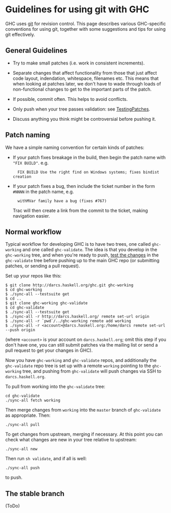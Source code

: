 # Guidelines for using git with GHC



GHC uses [
git](http://git-scm.com/) for revision control.  This page describes various GHC-specific conventions for using git, together with some suggestions and tips for using git effectively.


## General Guidelines


- Try to make small patches (i.e. work in consistent increments).

- Separate changes that affect functionality from those that just affect
  code layout, indendation, whitespace, filenames etc.  This means that
  when looking at patches later, we don't have to wade through loads of
  non-functional changes to get to the important parts of the patch.   

- If possible, commit often.  This helps to avoid conflicts.

- Only push when your tree passes validation: see [TestingPatches](testing-patches).

- Discuss anything you think might be controversial before pushing it.

## Patch naming



We have a simple naming convention for certain kinds of patches:


- If your patch fixes breakage in the build, then begin the patch name with `"FIX BUILD"`. e.g.

  ```wiki
    FIX BUILD Use the right find on Windows systems; fixes bindist creation
  ```

- If your patch fixes a bug, then include the ticket number in the form `#NNNN` in the patch name, e.g.

  ```wiki
    withMVar family have a bug (fixes #767)
  ```

  Trac will then create a link from the commit to the ticket, making navigation easier.

## Normal workflow



Typical workflow for developing GHC is to have two trees, one called `ghc-working` and one called `ghc-validate`.  The idea is that you develop in the `ghc-working` tree, and when you're ready to push, [test the changes](testing-patches) in the `ghc-validate` tree before pushing up to the main GHC repo (or submitting patches, or sending a pull request).



Set up your repos like this:


```wiki
$ git clone http://darcs.haskell.org/ghc.git ghc-working
$ cd ghc-working
$ ./sync-all --testsuite get
$ cd ..
$ git clone ghc-working ghc-validate
$ cd ghc-validate
$ ./sync-all --testsuite get
$ ./sync-all -r http://darcs.haskell.org/ remote set-url origin
$ ./sync-all -r `pwd`/../ghc-working remote add working
$ ./sync-all -r <account>@darcs.haskell.org:/home/darcs remote set-url --push origin
```


(where `<account>` is your account on `darcs.haskell.org`; omit this step if you don't have one, you can still submit patches via the mailing list or send a pull request to get your changes in GHC).



Now you have `ghc-working` and `ghc-validate` repos, and additionally the `ghc-validate` repo tree is set up with a remote `working` pointing to the `ghc-working` tree, and pushing from `ghc-validate` will push changes via SSH to `darcs.haskell.org`.



To pull from working into the `ghc-validate` tree:


```wiki
cd ghc-validate
./sync-all fetch working
```


Then merge changes from `working` into the `master` branch of `ghc-validate` as appropriate.  Then:


```wiki
./sync-all pull
```


To get changes from upstream, merging if necessary.  At this point you can check what changes are new in your tree relative to upstream:


```wiki
./sync-all new
```


Then run `sh validate`, and if all is well:


```wiki
./sync-all push
```


to push.


## The stable branch



(ToDo)


